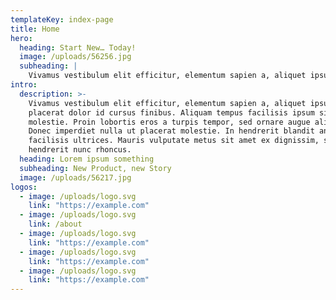 ```yaml
---
templateKey: index-page
title: Home
hero:
  heading: Start New… Today!
  image: /uploads/56256.jpg
  subheading: |
    Vivamus vestibulum elit efficitur, elementum sapien a, aliquet ipsum
intro:
  description: >-
    Vivamus vestibulum elit efficitur, elementum sapien a, aliquet ipsum. Fusce
    placerat dolor id cursus finibus. Aliquam tempus facilisis ipsum sit amet
    molestie. Proin lobortis eros a turpis tempor, sed ornare augue aliquam.
    Donec imperdiet nulla ut placerat molestie. In hendrerit blandit ante
    facilisis ultrices. Mauris vulputate metus sit amet ex dignissim, sed
    hendrerit nunc rhoncus.
  heading: Lorem ipsum something
  subheading: New Product, new Story
  image: /uploads/56217.jpg
logos:
  - image: /uploads/logo.svg
    link: "https://example.com"
  - image: /uploads/logo.svg
    link: /about
  - image: /uploads/logo.svg
    link: "https://example.com"
  - image: /uploads/logo.svg
    link: "https://example.com"
  - image: /uploads/logo.svg
    link: "https://example.com"
---
```

